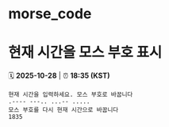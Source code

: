 # morse_code
# 현재 시간을 모스 부호 표시
<!-- MORSE_TIME_START -->
🗓️ **2025-10-28** | ⏰ **18:35 (KST)**

```
현재 시간을 입력하세요. 모스 부호로 바꿉니다
.---- ---.. ...-- .....
모스 부호를 다시 현재 시간으로 바꿉니다
1835
```
<!-- MORSE_TIME_END -->
